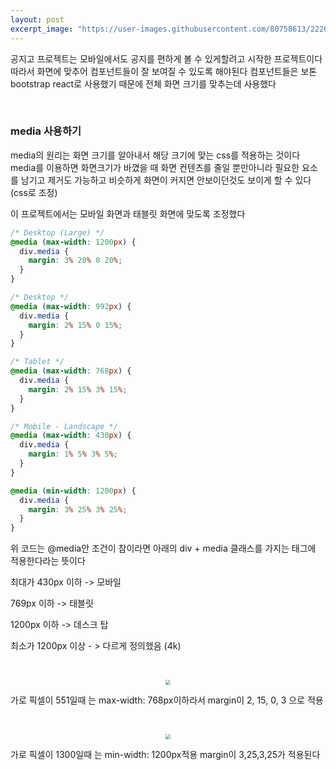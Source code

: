```yaml
---
layout: post
excerpt_image: "https://user-images.githubusercontent.com/80758613/222663548-161ef104-9aee-402d-81a3-987e58b284ed.png"
---
```


공지고 프로젝트는 모바일에서도 공지를 편하게 볼 수 있게할려고 시작한 프로젝트이다 따라서 화면에 맞추어 컴포넌트들이 잘 보여질 수 있도록 해야된다 컴포넌트들은 보톤 bootstrap react로 사용했기 때문에 전체 화면 크기를 맞추는데 사용했다

&nbsp;

### media 사용하기

media의 원리는 화면 크기를 알아내서 해당 크기에 맞는 css를 적용하는 것이다 media를 이용하면 화면크기가 바꼈을 때 화면 컨텐츠를 줄일 뿐만아니라 필요한 요소를 남기고 제거도 가능하고 비슷하게 화면이 커지면 안보이던것도 보이게 할 수 있다(css로 조정)

이 프로젝트에서는 모바일 화면과 태블릿 화면에 맞도록 조정했다

``` css
/* Desktop (Large) */
@media (max-width: 1200px) {
  div.media { 
    margin: 3% 20% 0 20%;
  }
}

/* Desktop */
@media (max-width: 992px) {
  div.media { 
    margin: 2% 15% 0 15%;
  }
}

/* Tablet */
@media (max-width: 768px) {
  div.media { 
    margin: 2% 15% 3% 15%;
  }
}

/* Mobile - Landscape */
@media (max-width: 430px) {
  div.media { 
    margin: 1% 5% 3% 5%;
  }
}

@media (min-width: 1200px) {
  div.media { 
    margin: 3% 25% 3% 25%;
  }
}
```

위 코드는 @media안 조건이 참이라면 아래의 div + media 클래스를 가지는 태그에 적용한다라는 뜻이다

최대가 430px 이하 -> 모바일

769px 이하 -> 태블릿

1200px 이하 -> 데스크 탑

최소가 1200px 이상 - > 다르게 정의했음 (4k)

&nbsp;

<center>
<img src="https://user-images.githubusercontent.com/80758613/222663548-161ef104-9aee-402d-81a3-987e58b284ed.png" style="zoom:50%;">
</center>

가로 픽셀이 551일때 는 max-width: 768px이하라서 margin이 2, 15, 0, 3 으로 적용

&nbsp;

<center>
<img src="https://user-images.githubusercontent.com/80758613/222664014-66d3a5b2-aa6a-4144-8dc3-f7086072ea3c.png" style="zoom:50%;">
</center> 

가로 픽셀이 1300일때 는 min-width: 1200px적용 margin이 3,25,3,25가 적용된다